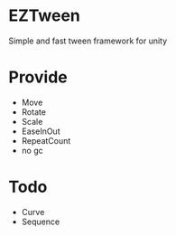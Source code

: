 # EZTween
Simple and fast tween framework for unity
# Provide
* Move
* Rotate
* Scale
* EaseInOut
* RepeatCount
* no gc

# Todo
* Curve
* Sequence
